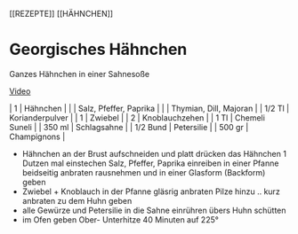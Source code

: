 [[REZEPTE]] [[HÄHNCHEN]]
# Georgisches Hähnchen
Ganzes Hähnchen in einer Sahnesoße

[Video](https://www.youtube.com/watch?v=XpfAXpXJ4jI)

| 1        | Hähnchen               |
|          | Salz, Pfeffer, Paprika |
|          | Thymian, Dill, Majoran |
| 1/2 Tl   | Korianderpulver        |
| 1        | Zwiebel                |
| 2        | Knoblauchzehen         |
| 1 Tl     | Chemeli Suneli         |
| 350 ml   | Schlagsahne            |
| 1/2 Bund | Petersilie             |
| 500 gr   | Champignons            |

- Hähnchen an der Brust aufschneiden und platt drücken
    das Hähnchen 1 Dutzen mal einstechen
    Salz, Pfeffer, Paprika einreiben
    in einer Pfanne beidseitig anbraten
    rausnehmen und in einer Glasform (Backform) geben
- Zwiebel + Knoblauch in der Pfanne gläsrig anbraten
    Pilze hinzu .. kurz anbraten
    zu dem Huhn geben
- alle Gewürze und Petersilie in die Sahne einrühren
    übers Huhn schütten
- im Ofen geben
    Ober- Unterhitze
    40 Minuten auf 225°
